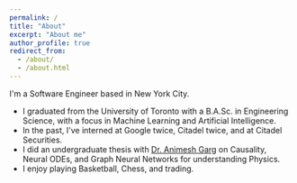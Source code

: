 ```yaml
---
permalink: /
title: "About"
excerpt: "About me"
author_profile: true
redirect_from: 
  - /about/
  - /about.html
---
```


I'm a Software Engineer based in New York City.

+ I graduated from the University of Toronto with a B.A.Sc. in Engineering Science, with a focus in Machine Learning and Artificial Intelligence.
+ In the past, I've interned at Google twice, Citadel twice, and at Citadel Securities.
+ I did an undergraduate thesis with [Dr. Animesh Garg](https://animesh.garg.tech/) on Causality, Neural ODEs, and Graph Neural Networks for understanding Physics.
+ I enjoy playing Basketball, Chess, and trading.
